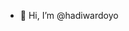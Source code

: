 - 👋 Hi, I’m @hadiwardoyo
  
<!---
hadiwardoyo/hadiwardoyo is a ✨ special ✨ repository because its `README.md` (this file) appears on your GitHub profile.
You can click the Preview link to take a look at your changes.
--->

